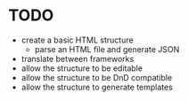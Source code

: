 # TODO

- create a basic HTML structure
  - parse an HTML file and generate JSON
- translate between frameworks
- allow the structure to be editable
- allow the structure to be DnD compatible
- allow the structure to generate templates
